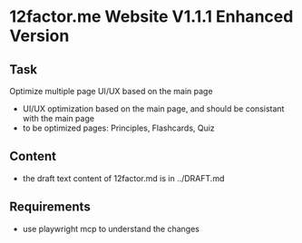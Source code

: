 # 12factor.me Website V1.1.1 Enhanced Version

## Task

Optimize multiple page UI/UX based on the main page

- UI/UX optimization based on the main page, and should be consistant with the main page
- to be optimized pages: Principles, Flashcards, Quiz

## Content

* the draft text content of 12factor.md is in ../DRAFT.md

## Requirements

* use playwright mcp to understand the changes
